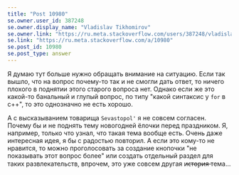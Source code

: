 ```yaml
---
title: "Post 10980"
se.owner.user_id: 387248
se.owner.display_name: "Vladislav Tikhomirov"
se.owner.link: "https://ru.meta.stackoverflow.com/users/387248/vladislav-tikhomirov"
se.link: "https://ru.meta.stackoverflow.com/a/10980"
se.post_id: 10980
se.post_type: answer
---
```

<p>Я думаю тут больше нужно обращать внимание на ситуацию. Если так вышло, что на вопрос почему-то так и не смогли дать ответ, то ничего плохого в поднятии этого старого вопроса нет. Однако если же это какой-то банальный и глупый вопрос, по типу &quot;какой синтаксис у <code>for</code> в c++&quot;, то это однозначно не есть хорошо.</p>
<p>А с высказыванием товарища <code>Sevastopol'</code> я не совсем согласен. Почему бы и не поднять тему новогодней ёлочки перед праздником. Я, например, только что узнал, что такая тема вообще есть. Очень даже интересная идея, я бы с радостью повторил. А если это кому-то не нравится, то можно проголосовать за создание кнопочки &quot;не показывать этот вопрос более&quot; или создать отдельный раздел для таких развлекательств, впрочем, это уже совсем другая и̶с̶т̶о̶р̶и̶я̶ тема...</p>
